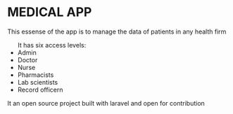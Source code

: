 <h1>MEDICAL APP</h1>
<p>This essense of the app is to manage the data of patients in any health firm </p>

<ul>It has six access levels:
  <li>Admin</li>
  <li>Doctor</li>
  <li>Nurse</li>
  <li>Pharmacists</li>
  <li>Lab scientists</li>
  <li>Record officern</li>
</ul>

It an open source project built with laravel and open for contribution

